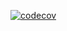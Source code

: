[![codecov](https://codecov.io/gh/artj15/weekly-team-report-asp-net/branch/feature/dotnet-solution/graph/badge.svg?token=32cf03f7-606e-4e27-825e-19b4a6c6b43c)](https://codecov.io/gh/artj15/weekly-team-report-asp-net)
